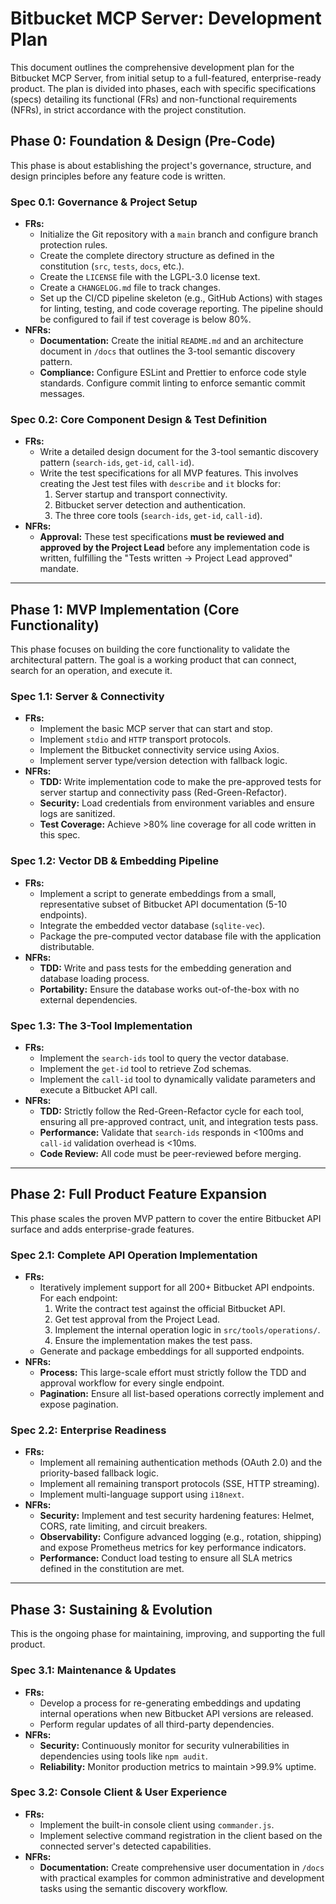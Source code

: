 # Bitbucket MCP Server: Development Plan

This document outlines the comprehensive development plan for the Bitbucket MCP Server, from initial setup to a full-featured, enterprise-ready product. The plan is divided into phases, each with specific specifications (specs) detailing its functional (FRs) and non-functional requirements (NFRs), in strict accordance with the project constitution.

## Phase 0: Foundation & Design (Pre-Code)

This phase is about establishing the project's governance, structure, and design principles before any feature code is written.

### Spec 0.1: Governance & Project Setup
*   **FRs:**
    *   Initialize the Git repository with a `main` branch and configure branch protection rules.
    *   Create the complete directory structure as defined in the constitution (`src`, `tests`, `docs`, etc.).
    *   Create the `LICENSE` file with the LGPL-3.0 license text.
    *   Create a `CHANGELOG.md` file to track changes.
    *   Set up the CI/CD pipeline skeleton (e.g., GitHub Actions) with stages for linting, testing, and code coverage reporting. The pipeline should be configured to fail if test coverage is below 80%.
*   **NFRs:**
    *   **Documentation:** Create the initial `README.md` and an architecture document in `/docs` that outlines the 3-tool semantic discovery pattern.
    *   **Compliance:** Configure ESLint and Prettier to enforce code style standards. Configure commit linting to enforce semantic commit messages.

### Spec 0.2: Core Component Design & Test Definition
*   **FRs:**
    *   Write a detailed design document for the 3-tool semantic discovery pattern (`search-ids`, `get-id`, `call-id`).
    *   Write the test specifications for all MVP features. This involves creating the Jest test files with `describe` and `it` blocks for:
        1.  Server startup and transport connectivity.
        2.  Bitbucket server detection and authentication.
        3.  The three core tools (`search-ids`, `get-id`, `call-id`).
*   **NFRs:**
    *   **Approval:** These test specifications **must be reviewed and approved by the Project Lead** before any implementation code is written, fulfilling the "Tests written → Project Lead approved" mandate.

---

## Phase 1: MVP Implementation (Core Functionality)

This phase focuses on building the core functionality to validate the architectural pattern. The goal is a working product that can connect, search for an operation, and execute it.

### Spec 1.1: Server & Connectivity
*   **FRs:**
    *   Implement the basic MCP server that can start and stop.
    *   Implement `stdio` and `HTTP` transport protocols.
    *   Implement the Bitbucket connectivity service using Axios.
    *   Implement server type/version detection with fallback logic.
*   **NFRs:**
    *   **TDD:** Write implementation code to make the pre-approved tests for server startup and connectivity pass (Red-Green-Refactor).
    *   **Security:** Load credentials from environment variables and ensure logs are sanitized.
    *   **Test Coverage:** Achieve >80% line coverage for all code written in this spec.

### Spec 1.2: Vector DB & Embedding Pipeline
*   **FRs:**
    *   Implement a script to generate embeddings from a small, representative subset of Bitbucket API documentation (5-10 endpoints).
    *   Integrate the embedded vector database (`sqlite-vec`).
    *   Package the pre-computed vector database file with the application distributable.
*   **NFRs:**
    *   **TDD:** Write and pass tests for the embedding generation and database loading process.
    *   **Portability:** Ensure the database works out-of-the-box with no external dependencies.

### Spec 1.3: The 3-Tool Implementation
*   **FRs:**
    *   Implement the `search-ids` tool to query the vector database.
    *   Implement the `get-id` tool to retrieve Zod schemas.
    *   Implement the `call-id` tool to dynamically validate parameters and execute a Bitbucket API call.
*   **NFRs:**
    *   **TDD:** Strictly follow the Red-Green-Refactor cycle for each tool, ensuring all pre-approved contract, unit, and integration tests pass.
    *   **Performance:** Validate that `search-ids` responds in <100ms and `call-id` validation overhead is <10ms.
    *   **Code Review:** All code must be peer-reviewed before merging.

---

## Phase 2: Full Product Feature Expansion

This phase scales the proven MVP pattern to cover the entire Bitbucket API surface and adds enterprise-grade features.

### Spec 2.1: Complete API Operation Implementation
*   **FRs:**
    *   Iteratively implement support for all 200+ Bitbucket API endpoints. For each endpoint:
        1.  Write the contract test against the official Bitbucket API.
        2.  Get test approval from the Project Lead.
        3.  Implement the internal operation logic in `src/tools/operations/`.
        4.  Ensure the implementation makes the test pass.
    *   Generate and package embeddings for all supported endpoints.
*   **NFRs:**
    *   **Process:** This large-scale effort must strictly follow the TDD and approval workflow for every single endpoint.
    *   **Pagination:** Ensure all list-based operations correctly implement and expose pagination.

### Spec 2.2: Enterprise Readiness
*   **FRs:**
    *   Implement all remaining authentication methods (OAuth 2.0) and the priority-based fallback logic.
    *   Implement all remaining transport protocols (SSE, HTTP streaming).
    *   Implement multi-language support using `i18next`.
*   **NFRs:**
    *   **Security:** Implement and test security hardening features: Helmet, CORS, rate limiting, and circuit breakers.
    *   **Observability:** Configure advanced logging (e.g., rotation, shipping) and expose Prometheus metrics for key performance indicators.
    *   **Performance:** Conduct load testing to ensure all SLA metrics defined in the constitution are met.

---

## Phase 3: Sustaining & Evolution

This is the ongoing phase for maintaining, improving, and supporting the full product.

### Spec 3.1: Maintenance & Updates
*   **FRs:**
    *   Develop a process for re-generating embeddings and updating internal operations when new Bitbucket API versions are released.
    *   Perform regular updates of all third-party dependencies.
*   **NFRs:**
    *   **Security:** Continuously monitor for security vulnerabilities in dependencies using tools like `npm audit`.
    *   **Reliability:** Monitor production metrics to maintain >99.9% uptime.

### Spec 3.2: Console Client & User Experience
*   **FRs:**
    *   Implement the built-in console client using `commander.js`.
    *   Implement selective command registration in the client based on the connected server's detected capabilities.
*   **NFRs:**
    *   **Documentation:** Create comprehensive user documentation in `/docs` with practical examples for common administrative and development tasks using the semantic discovery workflow.
